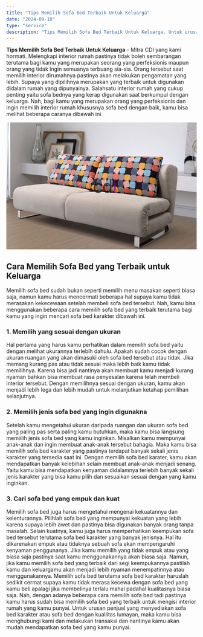 ```yaml
---
title: "Tips Memilih Sofa Bed Terbaik Untuk Keluarga"
date: "2024-09-10"
type: "service"
description: "Tips Memilih Sofa Bed Terbaik Untuk Keluarga. Untuk urusan penjual yang menyediakan sofa bed karakter atau sofa bed dengan kuallitas lumayan, maka kamu bisa..."
---
```


**Tips Memilih Sofa Bed Terbaik Untuk Keluarga** - Mitra CDI yang kami hormati. Melengkapi interior rumah pastinya tidak boleh sembarangan terutama bagi kamu yang merupakan seorang yang perfeksionis maupun orang yang tidak ingin semuanya terbuang sia-sia.
Orang tersebut saat memilih interior dirumahnya pastinya akan melakukan pengamatan yang lebih. Supaya yang dipilihnya merupakan yang terbaik untuk digunakan didalam rumah yang dipunyainya.
Salahsatu interior rumah yang cukup penting yaitu sofa bednya yang kerap digunakan saat berkumpul dengan keluarga. Nah, bagi kamu yang merupakan orang yang perfeksionis dan ingin memilih interior rumah khususnya sofa bed dengan baik, kamu bisa melihat beberapa caranya dibawah ini.

![Tips Memilih Sofa Bed Terbaik Untuk Keluarga](/images/blog/sofa-bed-001.jpg)

## Cara Memilih Sofa Bed yang Terbaik untuk Keluarga
Memilih sofa bed sudah bukan seperti memilih menu masakan seperti biasa saja, namun kamu harus mencermati beberapa hal supaya kamu tidak merasakan kekecewaan setelah membeli sofa bed tersebut.
Nah, kamu bisa menggunakan beberapa cara memilih sofa bed yang terbaik terutama bagi kamu yang ingin mencari sofa bed karakter dibawah ini.
### 1\. Memilih yang sesuai dengan ukuran
Hal pertama yang harus kamu perhatikan dalam memilih sofa bed yaitu dengan melihat ukurannya terlebih dahulu. Apakah sudah cocok dengan ukuran ruangan yang akan dimasuki oleh sofa bed tersebut atau tidak.
Jika memang kurang pas atau tidak sesuai maka lebih baik kamu tidak memilihnya. Karena bisa jadi nantinya akan membuat kamu menjadi kurang nyaman bahkan bisa membuat rasa penyesalan karena telah membeli interior tersebut.
Dengan memilihnya sesuai dengan ukuran, kamu akan menjadi lebih lega dan lebih mudah untuk melanjutkan ketahap pemilihan selanjutnya.
### 2\. Memilih jenis sofa bed yang ingin digunakna
Setelah kamu mengetahui ukuran daripada ruangan dan ukuran sofa bed yang paling pas serta paling kamu butuhkan, maka kamu bisa langsung memiilih jenis sofa bed yang kamu inginkan.
Misalkan kamu mempunyai anak-anak dan ingin membuat anak-anak tersebut bahagia. Maka kamu bisa memilih sofa bed karakter yang pastinya terdapat banyak sekali jenis karakter yang tersedia saat ini.
Dengan memilih sofa bed karater, kamu akan mendapatkan banyak kelebihan selain membuat anak-anak menjadi senang. Yaitu kamu bisa mendapatkan kenyaman didalamnya terlebih banyak sekali jenis karakter yang bisa kamu pilih dan sesuaikan sesuai dengan yang kamu inginkan.
### 3\. Cari sofa bed yang empuk dan kuat
Memilih sofa bed juga harus mengetahui mengenai kekuatannya dan kelenturannya. Pilihlah sofa bed yang mempunyai kekuatan yang lebih karena supaya lebih awet dan pastinya bisa digunakan banyak orang tanpa masalah.
Selain kuatnya, kamu juga harus memperhatikan keempukan sofa bed tersebut terutama sofa bed karakter yang banyak jenisnya. Hal itu dikarenakan empuk atau tidaknya sebuah sofa akan mempengaruhi kenyaman penggunanya.
Jika kamu memilih yang tidak empuk atau yang biasa saja pastinya saat kamu menggunakannya akan biasa saja. Namun, jika kamu memilih sofa bed yang terbaik dari segi keempukannya pastilah kamu dan keluargamu akan menjadi lebih nyaman menempatinnya atau menggunakannya.
Memilih sofa bed terutama sofa bed karakter haruslah sedikit cermat supaya kamu tidak merasa kecewa dengan sofa bed yang kamu beli apalagi jika membelinya terlalu mahal padahal kualitasnya biasa saja.
Nah, dengan adanya beberapa cara memilih sofa bed tadi pastinya kamu harus sudah bisa memilih sofa bed yang terbaik untuk mengisi interior rumah yang kamu punyai.
Untuk urusan penjual yang menyediakan sofa bed karakter atau sofa bed dengan kuallitas lumayan, maka kamu bisa menghubungi kami dan melakukan transaksi dan nantinya kamu akan mudah mendapatkan sofa bed yang kamu punyai.
